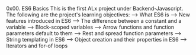 0x00. ES6 Basics
This is the first ALx project under Backend-Javascript.
The following are the project's learning objectives:
	--> What ES6 is
	--> New features introduced in ES6
	--> The difference between a constant and a variable
	--> Block-scoped variables
	--> Arrow functions and function parameters default to them
	--> Rest and spread function parameters
	--> String templating in ES6
	--> Object creation and their properties in ES6
	--> Iterators and for-of loops
